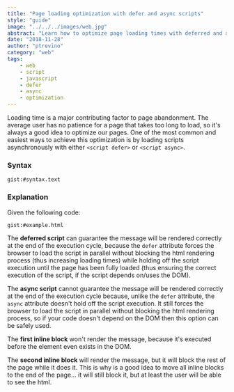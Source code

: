 ```yaml
---
title: "Page loading optimization with defer and async scripts"
style: "guide"
image: "../../../images/web.jpg"
abstract: "Learn how to optimize page loading times with deferred and asynchronous scripts."
date: "2018-11-28"
author: "ptrevino"
category: "web"
tags:
    - web
    - script
    - javascript
    - defer
    - async
    - optimization    
---
```


<div class="tldr" markdown="true">
  <!-- start:abstract -->

  Loading time is a major contributing factor to page abandonment. The average
  user has no patience for a page that takes too long to load, so it's always a 
  good idea to optimize our pages. One of the most common and easiest ways to 
  achieve this optimization is by loading scripts asynchronously with 
  either `<script defer>` or `<script async>`.

  <!-- end:abstract -->  
</div>
  
### Syntax

`gist:#syntax.text`

### Explanation

Given the following code:  

`gist:#example.html`

The **deferred script** can guarantee the message will be rendered correctly at the
end of the execution cycle, because the `defer` attribute forces the browser to load 
the script in parallel without blocking the html rendering process (thus increasing 
loading times) while holding off the script execution until the page has been 
fully loaded (thus ensuring the correct execution of the script, if the script 
depends on/uses the DOM).  

The **async script** cannot guarantee the message will be rendered correctly at the 
end of the execution cycle because, unlike the `defer` attribute, the `async` attribute 
doesn't hold off the script execution. It still forces the browser to load the 
script in parallel without blocking the html rendering process, so if your code 
doesn't depend on the DOM then this option can be safely used.  

The **first inline block** won't render the message, because it's executed before 
the element even exists in the DOM.  

The **second inline block** will render the message, but it will block the rest of 
the page while it does it. This is why is a good idea to move all inline blocks 
to the end of the page... it will still block it, but at least the user will be 
able to see the html.  
